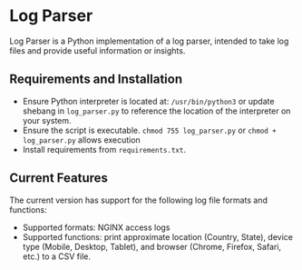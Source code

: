 # Log Parser
Log Parser is a Python implementation of a log parser, intended to take log files and provide useful information or insights.

## Requirements and Installation
* Ensure Python interpreter is located at: `/usr/bin/python3` or update shebang in `log_parser.py` to reference the location of the interpreter on your system.
* Ensure the script is executable. `chmod 755 log_parser.py` or `chmod + log_parser.py` allows execution
* Install requirements from `requirements.txt`.

## Current Features
The current version has support for the following log file formats and functions:

* Supported formats: NGINX access logs
* Supported functions: print approximate location (Country, State), device type (Mobile, Desktop, Tablet), and browser (Chrome, Firefox, Safari, etc.) to a CSV file.

